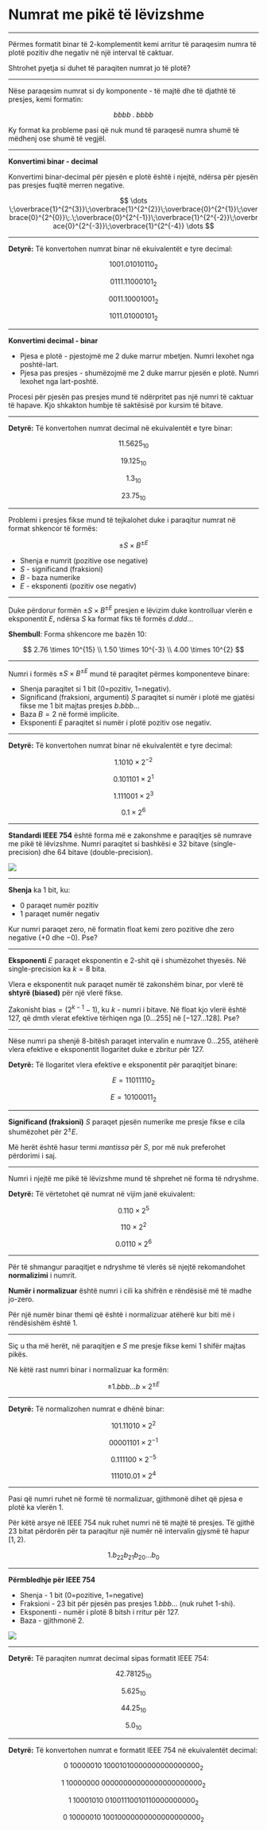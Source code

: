 # Numrat me pikë të lëvizshme

---

Përmes formatit binar të 2-komplementit kemi arritur të paraqesim numra të plotë pozitiv dhe negativ në një interval të caktuar.

Shtrohet pyetja si duhet të paraqiten numrat jo të plotë?

---

Nëse paraqesim numrat si dy komponente - të majtë dhe të djathtë të presjes, kemi formatin:

$$
bbbb\;.\;bbbb
$$

Ky format ka probleme pasi që nuk mund të paraqesë numra shumë të mëdhenj ose shumë të vegjël.

---

**Konvertimi binar - decimal**

Konvertimi binar-decimal për pjesën e plotë është i njejtë, ndërsa për pjesën pas presjes fuqitë merren negative.

$$
\dots \;\overbrace{1}^{2^{3}}\;\overbrace{1}^{2^{2}}\;\overbrace{0}^{2^{1}}\;\overbrace{0}^{2^{0}}\;.\;\overbrace{0}^{2^{-1}}\;\overbrace{1}^{2^{-2}}\;\overbrace{0}^{2^{-3}}\;\overbrace{1}^{2^{-4}} \dots
$$

---

**Detyrë:** Të konvertohen numrat binar në ekuivalentët e tyre decimal:

$$
1001.01010110_2 \tag{1}
$$

$$
0111.11000101_2 \tag{2}
$$

$$
0011.10001001_2 \tag{3}
$$

$$
1011.01000101_2 \tag{4}
$$

---

**Konvertimi decimal - binar**

- Pjesa e plotë - pjestojmë me 2 duke marrur mbetjen. Numri lexohet nga poshtë-lart.
- Pjesa pas presjes - shumëzojmë me 2 duke marrur pjesën e plotë. Numri lexohet nga lart-poshtë.

Procesi për pjesën pas presjes mund të ndërpritet pas një numri të caktuar të hapave. Kjo shkakton humbje të saktësisë por kursim të bitave.

---

**Detyrë:** Të konvertohen numrat decimal në ekuivalentët e tyre binar:

$$
11.5625_{10} \tag{1}
$$

$$
19.125_{10} \tag{2}
$$

$$
1.3_{10} \tag{3}
$$

$$
23.75_{10} \tag{4}
$$

---

Problemi i presjes fikse mund të tejkalohet duke i paraqitur numrat në format shkencor të formës:

$$
\pm S \times B^{\pm E}
$$

- Shenja e numrit (pozitive ose negative)
- $S$ - significand (fraksioni)
- $B$ - baza numerike
- $E$ - eksponenti (pozitiv ose negativ)

---

Duke përdorur formën $\pm S \times B^{\pm E}$ presjen e lëvizim duke kontrolluar vlerën e eksponentit $E$, ndërsa $S$ ka format fiks të formës $d.ddd\dots$

**Shembull**: Forma shkencore me bazën 10:

$$
2.76 \times 10^{15} \\
1.50 \times 10^{-3} \\
4.00 \times 10^{2}
$$

---

Numri i formës $\pm S \times B^{\pm E}$ mund të paraqitet përmes komponenteve binare:

- Shenja paraqitet si 1 bit (0=pozitiv, 1=negativ).
- Significand (fraksioni, argumenti) $S$ paraqitet si numër i plotë me gjatësi fikse me 1 bit majtas presjes $b.bbb\dots$
- Baza $B=2$ në formë implicite.
- Eksponenti $E$ paraqitet si numër i plotë pozitiv ose negativ.

---

**Detyrë:** Të konvertohen numrat binar në ekuivalentët e tyre decimal:

$$
1.1010 \times 2^{-2} \tag{1}
$$

$$
0.101101 \times 2^{1} \tag{2}
$$

$$
1.111001 \times 2^{3} \tag{3}
$$

$$
0.1 \times 2^{6} \tag{4}
$$

---

**Standardi IEEE 754** është forma më e zakonshme e paraqitjes së numrave me pikë të lëvizshme. Numri paraqitet si bashkësi e 32 bitave (single-precision) dhe 64 bitave (double-precision).

![](/lendet/arkitektura-kompjutereve/IEEE_754.png) <!-- .element: style="max-height:400px;border:none;" -->

---

**Shenja** ka 1 bit, ku:

- 0 paraqet numër pozitiv
- 1 paraqet numër negativ

Kur numri paraqet zero, në formatin float kemi zero pozitive dhe zero negative ($+0$ dhe $-0$). Pse?

---

**Eksponenti** $E$ paraqet eksponentin e 2-shit që i shumëzohet thyesës. Në single-precision ka $k=8$ bita.

Vlera e eksponentit nuk paraqet numër të zakonshëm binar, por vlerë të **shtyrë (biased)** për një vlerë fikse.

Zakonisht $\text{bias}=(2^{k-1}-1)$, ku $k$ - numri i bitave. Në float kjo vlerë është 127, që dmth vlerat efektive tërhiqen nga $[0\dots 255]$ në $[-127\dots 128]$. Pse?

---

Nëse numri pa shenjë 8-bitësh paraqet intervalin e numrave $0\dots255$, atëherë vlera efektive e eksponentit llogaritet duke e zbritur për 127.

**Detyrë:** Të llogaritet vlera efektive e eksponentit për paraqitjet binare:

$$
E=11011110_2 \tag{1}
$$

$$
E=10100011_2 \tag{2}
$$

---

**Significand (fraksioni)** $S$ paraqet pjesën numerike me presje fikse e cila shumëzohet për $2^\pm E$.

Më herët është hasur termi *mantissa* për $S$, por më nuk preferohet përdorimi i saj.

---

Numri i njejtë me pikë të lëvizshme mund të shprehet në forma të ndryshme.

**Detyrë:** Të vërtetohet që numrat në vijim janë ekuivalent:

$$
0.110 \times 2^5 \tag{1}
$$

$$
110 \times 2^2 \tag{2}
$$

$$
0.0110 \times 2^6 \tag{3}
$$

---

Për të shmangur paraqitjet e ndryshme të vlerës së njejtë rekomandohet **normalizimi** i numrit.

**Numër i normalizuar** është numri i cili ka shifrën e rëndësisë më të madhe jo-zero.

Për një numër binar themi që është i normalizuar atëherë kur biti më i rëndësishëm është 1.

---

Siç u tha më herët, në paraqitjen e $S$ me presje fikse kemi 1 shifër majtas pikës.

Në këtë rast numri binar i normalizuar ka formën:

$$
\pm 1.bbb\dots b \times 2^{\pm E}
$$

---

**Detyrë:** Të normalizohen numrat e dhënë binar:

$$
101.11010 \times 2^{2} \tag{1}
$$

$$
00001101 \times 2^{-1} \tag{2}
$$

$$
0.111100 \times 2^{-5} \tag{3}
$$

$$
111010.01 \times 2^{4} \tag{4}
$$

---

Pasi që numri ruhet në formë të normalizuar, gjithmonë dihet që pjesa e plotë ka vlerën 1.

Për këtë arsye në IEEE 754 nuk ruhet numri në të majtë të presjes. Të gjithë 23 bitat përdorën për ta paraqitur një numër në intervalin gjysmë të hapur $[1,2)$.

$$
1.b_{22} b_{21} b_{20} \dots b_{0}
$$

---

**Përmbledhje për IEEE 754**

- Shenja - 1 bit (0=pozitive, 1=negative)
- Fraksioni - 23 bit për pjesën pas presjes $1.bbb\dots$ (nuk ruhet 1-shi).
- Eksponenti - numër i plotë 8 bitsh i rritur për 127.
- Baza - gjithmonë 2.

![](/lendet/arkitektura-kompjutereve/IEEE_754.png) <!-- .element: style="max-height:400px;border:none;" -->

---

**Detyrë:** Të paraqiten numrat decimal sipas formatit IEEE 754:

$$
42.78125_{10} \tag{1}
$$

$$
5.625_{10} \tag{2}
$$

$$
44.25_{10} \tag{3}
$$

$$
5.0_{10} \tag{3}
$$

---

**Detyrë:** Të konvertohen numrat e formatit IEEE 754 në ekuivalentët decimal:

$$
0\;10000010\;10001010000000000000000_2 \tag{1}
$$

$$
1\;10000000\;00000000000000000000000_2 \tag{2}
$$

$$
1\;10001010\;01001110010110000000000_2 \tag{3}
$$

$$
0\;10000010\;10010000000000000000000_2 \tag{4}
$$
